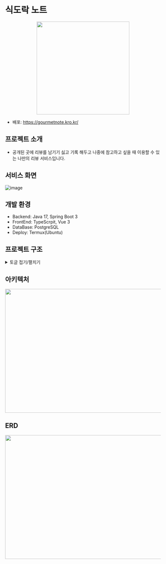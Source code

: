 # 식도락 노트
<p align="center">
  <img src="https://github.com/user-attachments/assets/612eab23-7ed9-48d2-86ec-5fdbcffab7fc"  width="300" height="300"/>
</p>

- 배포: https://gourmetnote.kro.kr/

## 프로젝트 소개
- 공개된 곳에 리뷰를 남기기 싫고 기록 해두고 나중에 참고하고 싶을 때 이용할 수 있는 나만의 리뷰 서비스입니다.

## 서비스 화면
![image](https://github.com/user-attachments/assets/e674c5b4-140e-4526-8eab-4d85d358a0ea)



## 개발 환경
- Backend: Java 17, Spring Boot 3
- FrontEnd: TypeScrpit, Vue 3
- DataBase: PostgreSQL
- Deploy: Termux(Ubuntu)

## 프로젝트 구조
<details>
<summary>토글 접기/펼치기</summary>

├─.github             
│  └─workflows          
├─front           
│  ├─public            
│  └─src            
│      ├─assets           
│      │  ├─image           
│      │  └─js           
│      ├─components           
│      ├─model           
│      ├─router           
│      ├─stores           
│      └─views           
│          ├─login           
│          ├─my           
│          └─review           
├─gradle           
│  └─wrapper           
└─src           
    ├─main           
    │  ├─java           
    │  │  └─com           
    │  │      └─gk           
    │  │          └─gourmet_note           
    │  │              ├─common           
    │  │              │  ├─config           
    │  │              │  ├─entity           
    │  │              │  ├─exception           
    │  │              │  │  └─vo           
    │  │              │  ├─filter           
    │  │              │  └─naver           
    │  │              ├─image           
    │  │              │  ├─entity           
    │  │              │  ├─repository           
    │  │              │  ├─service           
    │  │              │  └─vo           
    │  │              ├─review           
    │  │              │  ├─controller           
    │  │              │  ├─entity           
    │  │              │  ├─repository           
    │  │              │  ├─service           
    │  │              │  └─vo           
    │  │              ├─shop           
    │  │              │  ├─controller           
    │  │              │  ├─entity           
    │  │              │  ├─repository           
    │  │              │  ├─service           
    │  │              │  └─vo           
    │  │              └─user           
    │  │                  ├─controller           
    │  │                  ├─entity           
    │  │                  ├─repository           
    │  │                  ├─service           
    │  │                  └─vo           
    │  └─resources           
    │      ├─static           
    │      │  └─assets           
    │      └─templates           
    └─test           
        ├─java           
        │  └─com           
        │      └─gk           
        │          └─gourmet_note           
        └─resources           

</details>

## 아키텍처
<p align="center">
  <img src="https://github.com/user-attachments/assets/9e9a492c-74c1-4f28-99c6-272d8656b654"   width="600" height="400"/>
</p>


## ERD
<p align="center">
  <img src="https://github.com/user-attachments/assets/dfae193a-24dd-4142-9119-7c29a9efe74f"   width="800" height="400"/>
</p>
